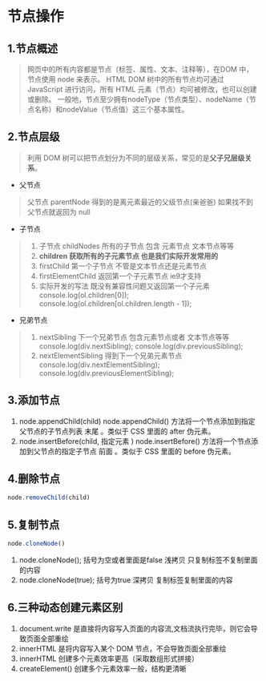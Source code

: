 # 节点操作

## 1.节点概述
>网页中的所有内容都是节点（标签、属性、文本、注释等），在DOM 中，节点使用 node 来表示。
>HTML DOM 树中的所有节点均可通过 JavaScript 进行访问，所有 HTML 元素（节点）均可被修改，也可以创建或删除。
>一般地，节点至少拥有nodeType（节点类型）、nodeName（节点名称）和nodeValue（节点值）这三个基本属性。

## 2.节点层级
>利用 DOM 树可以把节点划分为不同的层级关系，常见的是**父子兄层级关系**。

- 父节点
>父节点 parentNode
得到的是离元素最近的父级节点(亲爸爸) 如果找不到父节点就返回为 null

- 子节点
>1. 子节点  childNodes 所有的子节点 包含 元素节点 文本节点等等
>2. **children 获取所有的子元素节点 也是我们实际开发常用的**
>3. firstChild 第一个子节点 不管是文本节点还是元素节点
>4. firstElementChild 返回第一个子元素节点 ie9才支持
>5. 实际开发的写法  既没有兼容性问题又返回第一个子元素
        console.log(ol.children[0]);
        console.log(ol.children[ol.children.length - 1]);  


- 兄弟节点
>1. nextSibling 下一个兄弟节点 包含元素节点或者 文本节点等等
        console.log(div.nextSibling);
        console.log(div.previousSibling);
>2. nextElementSibling 得到下一个兄弟元素节点
     console.log(div.nextElementSibling);
     console.log(div.previousElementSibling);

## 3.添加节点

1. node.appendChild(child)
node.appendChild() 方法将一个节点添加到指定父节点的子节点列表 末尾 。类似于 CSS 里面的 after 伪元素。
2. node.insertBefore(child, 指定元素 )
node.insertBefore() 方法将一个节点添加到父节点的指定子节点 前面 。类似于 CSS 里面的 before 伪元素。

## 4.删除节点

```js
node.removeChild(child)
```

## 5.复制节点

```js
node.cloneNode()
```
 1. node.cloneNode(); 括号为空或者里面是false 浅拷贝 只复制标签不复制里面的内容
 2. node.cloneNode(true); 括号为true 深拷贝 复制标签复制里面的内容

## 6.三种动态创建元素区别  

1. document.write 是直接将内容写入页面的内容流,文档流执行完毕，则它会导致页面全部重绘
2. innerHTML 是将内容写入某个 DOM 节点，不会导致页面全部重绘
3. innerHTML 创建多个元素效率更高（采取数组形式拼接）
4. createElement() 创建多个元素效率一般，结构更清晰

